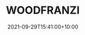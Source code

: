 ---
date: 2021-09-29T15:41:00+10:00
description: The idea came to life after we made a king out of screws and nuts
draft: false
icon: 2021-09-29-woodfranzi.webp
language: en
title: WOODFRANZI
link: https://www.instagram.com/p/CUZnFo7DsrO/

---